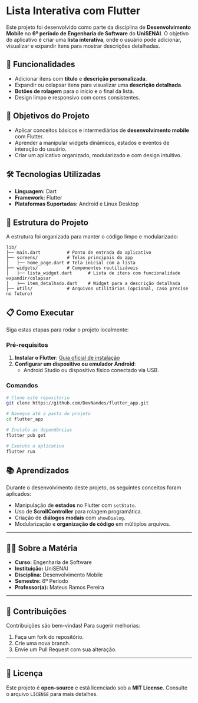 
# **Lista Interativa com Flutter**

Este projeto foi desenvolvido como parte da disciplina de **Desenvolvimento Mobile** no **6º período de Engenharia de Software** do **UniSENAI**. O objetivo do aplicativo é criar uma **lista interativa**, onde o usuário pode adicionar, visualizar e expandir itens para mostrar descrições detalhadas.

## **📱 Funcionalidades**
- Adicionar itens com **título** e **descrição personalizada**.
- Expandir ou colapsar itens para visualizar uma **descrição detalhada**.
- **Botões de rolagem** para o início e o final da lista.
- Design limpo e responsivo com cores consistentes.

## **🎯 Objetivos do Projeto**
- Aplicar conceitos básicos e intermediários de **desenvolvimento mobile** com Flutter.
- Aprender a manipular widgets dinâmicos, estados e eventos de interação do usuário.
- Criar um aplicativo organizado, modularizado e com design intuitivo.

## **🛠️ Tecnologias Utilizadas**
- **Linguagem:** Dart
- **Framework:** Flutter
- **Plataformas Suportadas:** Android e Linux Desktop

## **📂 Estrutura do Projeto**
A estrutura foi organizada para manter o código limpo e modularizado:
```
lib/
├── main.dart          # Ponto de entrada do aplicativo
├── screens/           # Telas principais do app
│   ├── home_page.dart # Tela inicial com a lista
├── widgets/           # Componentes reutilizáveis
│   ├── lista_widget.dart      # Lista de itens com funcionalidade expandir/colapsar
│   ├── item_detalhado.dart    # Widget para a descrição detalhada
├── utils/             # Arquivos utilitários (opcional, caso precise no futuro)
```

## **📋 Como Executar**
Siga estas etapas para rodar o projeto localmente:

### **Pré-requisitos**
1. **Instalar o Flutter**: [Guia oficial de instalação](https://docs.flutter.dev/get-started/install)
2. **Configurar um dispositivo ou emulador Android**:
    - Android Studio ou dispositivo físico conectado via USB.

### **Comandos**
```bash
# Clone este repositório
git clone https://github.com/DevNandes/flutter_app.git

# Navegue até a pasta do projeto
cd flutter_app

# Instale as dependências
flutter pub get

# Execute o aplicativo
flutter run
```
## **📚 Aprendizados**
Durante o desenvolvimento deste projeto, os seguintes conceitos foram aplicados:
- Manipulação de **estados** no Flutter com `setState`.
- Uso de **ScrollController** para rolagem programática.
- Criação de **diálogos modais** com `showDialog`.
- Modularização e **organização de código** em múltiplos arquivos.

---

## **👩‍🏫 Sobre a Matéria**
- **Curso:** Engenharia de Software
- **Instituição:** UniSENAI
- **Disciplina:** Desenvolvimento Mobile
- **Semestre:** 6º Período
- **Professor(a):** Mateus Ramos Pereira

---

## **🤝 Contribuições**
Contribuições são bem-vindas! Para sugerir melhorias:
1. Faça um fork do repositório.
2. Crie uma nova branch.
3. Envie um Pull Request com sua alteração.

---

## **📝 Licença**
Este projeto é **open-source** e está licenciado sob a **MIT License**. Consulte o arquivo `LICENSE` para mais detalhes.